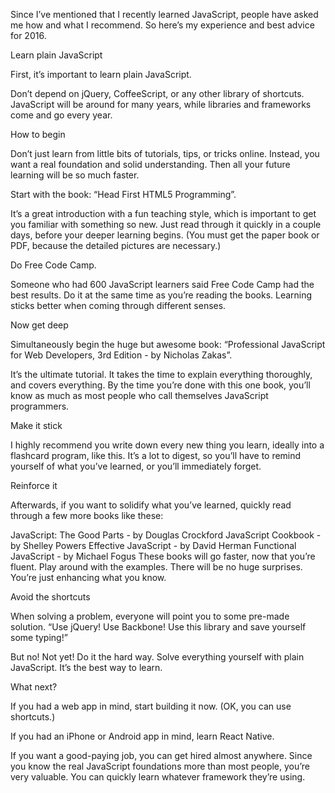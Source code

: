 Since I’ve mentioned that I recently learned JavaScript, people have asked me how and what I recommend. So here’s my experience and best advice for 2016.

Learn plain JavaScript

First, it’s important to learn plain JavaScript.

Don’t depend on jQuery, CoffeeScript, or any other library of shortcuts. JavaScript will be around for many years, while libraries and frameworks come and go every year.

How to begin

Don’t just learn from little bits of tutorials, tips, or tricks online. Instead, you want a real foundation and solid understanding. Then all your future learning will be so much faster.

Start with the book: “Head First HTML5 Programming”.

It’s a great introduction with a fun teaching style, which is important to get you familiar with something so new. Just read through it quickly in a couple days, before your deeper learning begins. (You must get the paper book or PDF, because the detailed pictures are necessary.)

Do Free Code Camp.

Someone who had 600 JavaScript learners said Free Code Camp had the best results. Do it at the same time as you’re reading the books. Learning sticks better when coming through different senses.

Now get deep

Simultaneously begin the huge but awesome book: “Professional JavaScript for Web Developers, 3rd Edition - by Nicholas Zakas”.

It’s the ultimate tutorial. It takes the time to explain everything thoroughly, and covers everything. By the time you’re done with this one book, you’ll know as much as most people who call themselves JavaScript programmers.

Make it stick

I highly recommend you write down every new thing you learn, ideally into a flashcard program, like this. It’s a lot to digest, so you’ll have to remind yourself of what you’ve learned, or you’ll immediately forget.

Reinforce it

Afterwards, if you want to solidify what you’ve learned, quickly read through a few more books like these:

JavaScript: The Good Parts - by Douglas Crockford
JavaScript Cookbook - by Shelley Powers
Effective JavaScript - by David Herman
Functional JavaScript - by Michael Fogus
These books will go faster, now that you’re fluent. Play around with the examples. There will be no huge surprises. You’re just enhancing what you know.

Avoid the shortcuts

When solving a problem, everyone will point you to some pre-made solution. “Use jQuery! Use Backbone! Use this library and save yourself some typing!”

But no! Not yet! Do it the hard way. Solve everything yourself with plain JavaScript. It’s the best way to learn.

What next?

If you had a web app in mind, start building it now. (OK, you can use shortcuts.)

If you had an iPhone or Android app in mind, learn React Native.

If you want a good-paying job, you can get hired almost anywhere. Since you know the real JavaScript foundations more than most people, you’re very valuable. You can quickly learn whatever framework they’re using.
